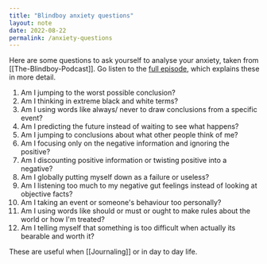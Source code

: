 ```yaml
---
title: "Blindboy anxiety questions"
layout: note
date: 2022-08-22
permalink: /anxiety-questions
---
```


Here are some questions to ask yourself to analyse your anxiety, taken from [[The-Blindboy-Podcast]]. Go listen to the <a href="https://play.acast.com/s/blindboy/13stepsiusetomanageanxiety" >full episode</a>, which explains these in more detail.

1.  Am I jumping to the worst possible conclusion?
2.  Am I thinking in extreme black and white terms?
3.  Am I using words like always/ never to draw conclusions from a specific event?
4.  Am I predicting the future instead of waiting to see what happens?
5.  Am I jumping to conclusions about what other people think of me?
6.  Am I focusing only on the negative information and ignoring the positive?
7.  Am I discounting positive information or twisting positive into a negative?
8.  Am I globally putting myself down as a failure or useless?
9.  Am I listening too much to my negative gut feelings instead of looking at objective facts?
10. Am I taking an event or someone's behaviour too personally?
11. Am I using words like should or must or ought to make rules about the world or how I'm treated?
12. Am I telling myself that something is too difficult when actually its bearable and worth it?

These are useful when [[Journaling]] or in day to day life.